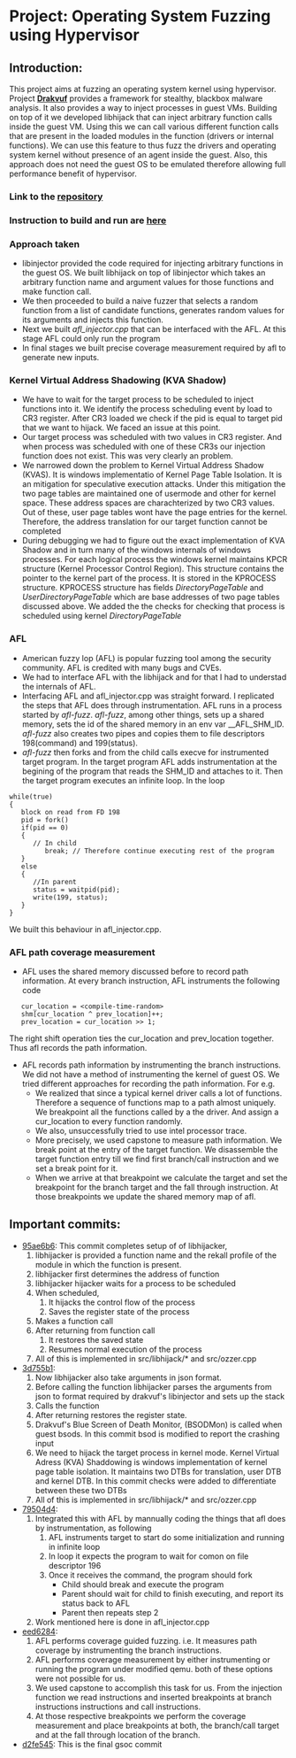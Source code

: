 # Project: Operating System Fuzzing using Hypervisor 
## Introduction: 
This project aims at fuzzing an operating system kernel using hypervisor. Project [**Drakvuf**](https://drakvuf.com) provides a framework for stealthy, blackbox malware analysis. It also provides a way to inject processes in guest VMs. Building on top of it we developed libhijack that can inject arbitrary function calls inside the guest VM. Using this we can call various different function calls that are present in the loaded modules in the function (drivers or internal functions). We can use this feature to thus fuzz the drivers and operating system kernel without presence of an agent inside the guest. Also, this approach does not need the guest OS to be emulated therefore allowing full performance benefit of hypervisor.

### Link to the [repository](https://github.com/the-elves/drakvuf/)

### Instruction to build and run are [here](https://the-elves.github.io/drakvuf/)

### Approach taken
-  libinjector provided the code required for injecting arbitrary functions in the guest OS. We built libhijack on top of libinjector which takes an arbitrary function name and argument values for those functions and make function call. 
-  We then proceeded to build a naive fuzzer that selects a random function from a list of candidate functions, generates random values for its arguments and injects this function.
-  Next we built *afl_injector.cpp* that can be interfaced with the AFL. At this stage AFL could only run the program
-  In final stages we built precise coverage measurement required by afl to generate new inputs. 

### Kernel Virtual Address Shadowing (KVA Shadow)
-  We have to wait for the target process to be scheduled to inject functions into it. We identify the process scheduling event by load to CR3 register. After CR3 loaded we check if the pid is equal to target pid that we want to hijack. We faced an issue at this point. 
-  Our target process was scheduled with two values in CR3 register. And when process was scheduled with one of these CR3s our injection function does not exist. This was very clearly an problem.
-  We narrowed down the problem to Kernel Virtual Address Shadow (KVAS). It is windows implementatio of Kernel Page Table Isolation. It is an mitigation for speculative execution attacks. Under this mitigation the two page tables are maintained one of usermode and other for kernel space. These address spaces are charachterized by two CR3 values. Out of these, user page tables wont have the page entries for the kernel. Therefore, the address translation for our target function cannot be completed  
-  During debugging we had to figure out the exact implementation of KVA Shadow and in turn many of the windows internals of windows processes. For each logical process the windows kernel maintains KPCR structure (Kernel Processor Control Region). This structure contains the pointer to the kernel part of the process. It is stored in the KPROCESS structure. KPROCESS structure has fields *DirectoryPageTable* and *UserDirectoryPageTable* which are base addresses of two page tables discussed above. We added the the checks for checking that process is scheduled using kernel *DirectoryPageTable*

### AFL
-  American fuzzy lop (AFL) is popular fuzzing tool among the security community. AFL is credited with many bugs and CVEs. 
-  We had to interface AFL with the libhijack and for that I had to understad the internals of AFL.
-  Interfacing AFL and afl_injector.cpp was straight forward. I replicated the steps that AFL does through instrumentation. AFL runs in a process started by *afl-fuzz*. *afl-fuzz*, among other things, sets up a shared memory, sets the id of the shared memory in an env var \_\_AFL\_SHM\_ID. *afl-fuzz* also creates two pipes and copies them to file descriptors 198(command) and 199(status).
-  *afl-fuzz* then forks and from the child calls execve for instrumented target program. In the target program AFL adds instrumentation at the begining of the program that reads the SHM\_ID and attaches to it. Then the target program executes an infinite loop. In the loop
```
while(true)
{
   block on read from FD 198
   pid = fork()
   if(pid == 0)
   {
      // In child
         break; // Therefore continue executing rest of the program
   }
   else
   {
      //In parent
      status = waitpid(pid);
      write(199, status);
   }
}
```
We built this behaviour in afl_injector.cpp. 

### AFL path coverage measurement
-  AFL uses the shared memory discussed before to record path information. At every branch instruction, AFL instruments the following code 
```
   cur_location = <compile-time-random>
   shm[cur_location ^ prev_location]++;
   prev_location = cur_location >> 1;
```
The right shift operation ties the cur_location and prev_location together. Thus afl records the path information. 
-  AFL records path information by instrumenting the branch instructions. We did not have a method of instrumenting the kernel of guest OS. We tried different approaches for recording the path information. For e.g. 
   *  We realized that since a typical kernel driver calls a lot of functions. Therefore a sequence of functions map to a path almost uniquely. We breakpoint all the functions called by a the driver. And assign a cur_location to every function randomly.
   *  We also, unsuccessfully tried to use intel processor trace.
   *  More precisely, we used capstone to measure path information. We break point at the entry of the target function. We disassemble the target function entry till we find first branch/call instruction and we set a break point for it.
   *  When we arrive at that breakpoint we calculate the target and set the breakpoint for the branch target and the fall through instruction. At those breakpoints we update the shared memory map of afl.

## Important commits:
-  [95ae6b6](https://github.com/the-elves/drakvuf/commit/95ae6b644be5b3d2518c66636b5b3fc9747b0757): This commit completes setup of of libhijacker, 
   1. libhijacker is provided a function name and the rekall profile of the module in which the function is present.
   2. libhijacker first determines the address of function 
   3. libhijacker hijacker waits for a process to be scheduled
   4. When scheduled, 
      1. It hijacks the control flow of the process 
      2. Saves the register state of the process
   5. Makes a function call
   6. After returning from function call
      1. It restores the saved state
      2. Resumes normal execution of the process
   7. All of this is implemented in src/libhijack/* and src/ozzer.cpp
-   [3d755b1](https://github.com/the-elves/drakvuf/commit/3d755b1569d890e8ea06ed69e83fca78b463f19a): 
    1. Now libhijacker also take arguments in json format.
    2. Before calling the function libhijacker parses the arguments from json to format required by drakvuf's libinjector and sets up the stack
    3. Calls the function
    4. After returning restores the register state. 
    5. Drakvuf's Blue Screen of Death Monitor, (BSODMon) is called when guest bsods. In this commit bsod is modified to report the crashing input
    6. We need to hijack the target process in kernel mode. Kernel Virtual Adress (KVA) Shaddowing is windows implementation of kernel page table isolation. It maintains two DTBs for translation, user DTB and kernel DTB. In this commit checks were added to differentiate between these two DTBs
    7. All of this is implemented in src/libhijack/* and src/ozzer.cpp
-   [79504d4](https://github.com/the-elves/drakvuf/commit/79504d47cc54e9499a9cdec0614ff6064b15c70d):
    1. Integrated this with AFL by mannually coding the things that afl does by instrumentation, as following
       1. AFL instruments target to start do some initialization and running in infinite loop
       2. In loop it expects the program to wait for comon on file descriptor 196
       3. Once it receives the command, the program should fork
          - Child should break and execute the program
          - Parent should wait for child to finish executing, and report its status back to AFL
          - Parent then repeats step 2
    2. Work mentioned here is done in afl_injector.cpp
-  [eed6284](https://github.com/the-elves/drakvuf/commit/eed6284ec352b25a7c2d8efcc7914c1e62a2c152):
      1. AFL performs coverage guided fuzzing. i.e. It measures path coverage by instrumenting the branch instructions. 
      2. AFL performs coverage measurement by either instrumenting or running the program under modified qemu. both of these options were not possible for us.
      3. We used capstone to accomplish this task for us. From the injection function we read instructions and inserted breakpoints at branch instructions instructions and call instructions. 
      4. At those respective breakpoints we perform the coverage measurement and place breakpoints at both, the branch/call target and at the fall through location of the branch.
-  [d2fe545](https://github.com/the-elves/drakvuf/commit/d2fe545c4507bc61894d229ab6ab655007f92c78): This is the final gsoc commit

